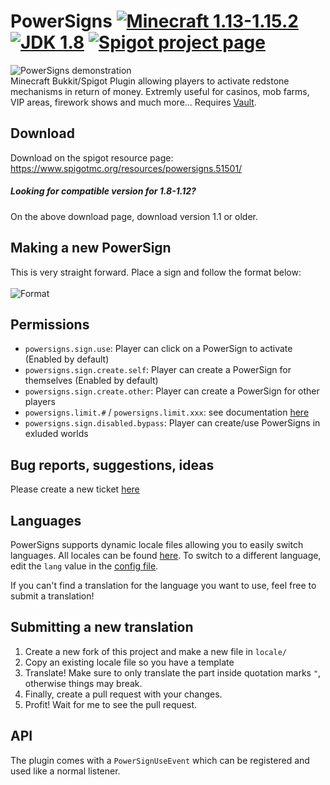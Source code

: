 # PowerSigns [![Minecraft 1.13-1.15.2](https://img.shields.io/badge/Minecraft-1.13--1.15.2-red.svg)](#) [![JDK 1.8](https://img.shields.io/badge/JDK-1.8-blue.svg)](#) [![Spigot project page](https://img.shields.io/badge/Spigot-Project%20Page-yellow.svg)](https://www.spigotmc.org/resources/powersigns.51501/)
![PowerSigns demonstration](https://i.imgur.com/BUuEPDe.png)<br>
Minecraft Bukkit/Spigot Plugin allowing players to activate redstone mechanisms in return of money. Extremly useful for casinos, mob farms, VIP areas, firework shows and much more...
Requires [Vault](https://www.spigotmc.org/resources/vault.41918/).

## Download
Download on the spigot resource page: https://www.spigotmc.org/resources/powersigns.51501/
##### Looking for compatible version for 1.8-1.12?
On the above download page, download version 1.1 or older.

## Making a new PowerSign
This is very straight forward. Place a sign and follow the format below:<br><br>
![Format](https://image.prntscr.com/image/QJZFxVHXTB6bksC2JoTYWw.png)

## Permissions
- ``powersigns.sign.use``: Player can click on a PowerSign to activate (Enabled by default) 
- ``powersigns.sign.create.self``: Player can create a PowerSign for themselves (Enabled by default)
- ``powersigns.sign.create.other``: Player can create a PowerSign for other players
- ``powersigns.limit.#`` / ``powersigns.limit.xxx``: see documentation [here](https://github.com/redslime/PowerSigns/wiki/Limits)
- ``powersigns.sign.disabled.bypass``: Player can create/use PowerSigns in exluded worlds

## Bug reports, suggestions, ideas
Please create a new ticket [here](https://github.com/redslime/PowerSigns/issues)

## Languages
PowerSigns supports dynamic locale files allowing you to easily switch languages. All locales can be found [here](https://github.com/redslime/PowerSigns/tree/master/src/locale). To switch to a different language, edit the ``lang`` value in the [config file](https://github.com/redslime/PowerSigns/blob/master/src/config.yml).

If you can't find a translation for the language you want to use, feel free to submit a translation!

## Submitting a new translation
1. Create a new fork of this project and make a new file in ``locale/`` 
2. Copy an existing locale file so you have a template
3. Translate!
Make sure to only translate the part inside quotation marks ``"``, otherwise things may break.
4. Finally, create a pull request with your changes.
5. Profit! Wait for me to see the pull request.

## API
The plugin comes with a ``PowerSignUseEvent`` which can be registered and used like a normal listener.
